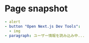 # Page snapshot

```yaml
- alert
- button "Open Next.js Dev Tools":
  - img
- paragraph: ユーザー情報を読み込み中...
```